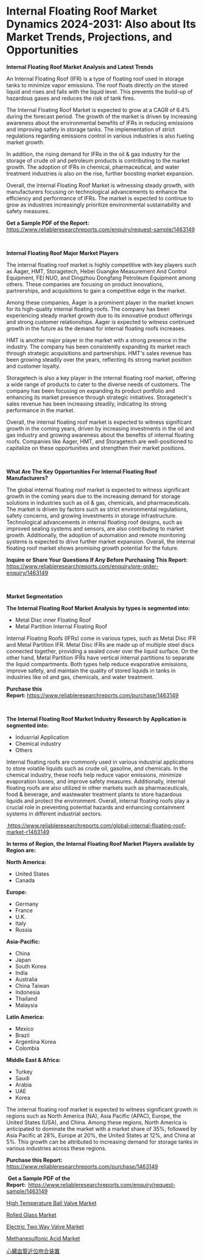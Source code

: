<p><h1>Internal Floating Roof Market Dynamics 2024-2031: Also about Its Market Trends, Projections, and Opportunities</h1></p><p><strong>Internal Floating Roof Market Analysis and Latest Trends</strong></p>
<p><p>An Internal Floating Roof (IFR) is a type of floating roof used in storage tanks to minimize vapor emissions. The roof floats directly on the stored liquid and rises and falls with the liquid level. This prevents the build-up of hazardous gases and reduces the risk of tank fires.</p><p>The Internal Floating Roof Market is expected to grow at a CAGR of 6.4% during the forecast period. The growth of the market is driven by increasing awareness about the environmental benefits of IFRs in reducing emissions and improving safety in storage tanks. The implementation of strict regulations regarding emissions control in various industries is also fueling market growth.</p><p>In addition, the rising demand for IFRs in the oil & gas industry for the storage of crude oil and petroleum products is contributing to the market growth. The adoption of IFRs in chemical, pharmaceutical, and water treatment industries is also on the rise, further boosting market expansion.</p><p>Overall, the Internal Floating Roof Market is witnessing steady growth, with manufacturers focusing on technological advancements to enhance the efficiency and performance of IFRs. The market is expected to continue to grow as industries increasingly prioritize environmental sustainability and safety measures.</p></p>
<p><strong>Get a Sample PDF of the Report:&nbsp;</strong> <a href="https://www.reliableresearchreports.com/enquiry/request-sample/1463149">https://www.reliableresearchreports.com/enquiry/request-sample/1463149</a></p>
<p>&nbsp;</p>
<p><strong>Internal Floating Roof Major Market Players</strong></p>
<p><p>The internal floating roof market is highly competitive with key players such as Äager, HMT, Storagetech, Hebei Guangke Measurement And Control Equipment, FEI NUO, and Dingzhou Dongfang Petroleum Equipment among others. These companies are focusing on product innovations, partnerships, and acquisitions to gain a competitive edge in the market.</p><p>Among these companies, Äager is a prominent player in the market known for its high-quality internal floating roofs. The company has been experiencing steady market growth due to its innovative product offerings and strong customer relationships. Äager is expected to witness continued growth in the future as the demand for internal floating roofs increases.</p><p>HMT is another major player in the market with a strong presence in the industry. The company has been consistently expanding its market reach through strategic acquisitions and partnerships. HMT's sales revenue has been growing steadily over the years, reflecting its strong market position and customer loyalty.</p><p>Storagetech is also a key player in the internal floating roof market, offering a wide range of products to cater to the diverse needs of customers. The company has been focusing on expanding its product portfolio and enhancing its market presence through strategic initiatives. Storagetech's sales revenue has been increasing steadily, indicating its strong performance in the market.</p><p>Overall, the internal floating roof market is expected to witness significant growth in the coming years, driven by increasing investments in the oil and gas industry and growing awareness about the benefits of internal floating roofs. Companies like Äager, HMT, and Storagetech are well-positioned to capitalize on these opportunities and strengthen their market positions.</p></p>
<p>&nbsp;</p>
<p><strong>What Are The Key Opportunities For Internal Floating Roof Manufacturers?</strong></p>
<p><p>The global internal floating roof market is expected to witness significant growth in the coming years due to the increasing demand for storage solutions in industries such as oil & gas, chemicals, and pharmaceuticals. The market is driven by factors such as strict environmental regulations, safety concerns, and growing investments in storage infrastructure. Technological advancements in internal floating roof designs, such as improved sealing systems and sensors, are also contributing to market growth. Additionally, the adoption of automation and remote monitoring systems is expected to drive further market expansion. Overall, the internal floating roof market shows promising growth potential for the future.</p></p>
<p><strong>Inquire or Share Your Questions If Any Before Purchasing This Report:</strong> <a href="https://www.reliableresearchreports.com/enquiry/pre-order-enquiry/1463149">https://www.reliableresearchreports.com/enquiry/pre-order-enquiry/1463149</a></p>
<p>&nbsp;</p>
<p><strong>Market Segmentation</strong></p>
<p><strong>The Internal Floating Roof Market Analysis by types is segmented into:</strong></p>
<p><ul><li>Metal Disc inner Floating Roof</li><li>Metal Partition Internal Floating Roof</li></ul></p>
<p><p>Internal Floating Roofs (IFRs) come in various types, such as Metal Disc IFR and Metal Partition IFR. Metal Disc IFRs are made up of multiple steel discs connected together, providing a sealed cover over the liquid surface. On the other hand, Metal Partition IFRs have vertical internal partitions to separate the liquid compartments. Both types help reduce evaporative emissions, improve safety, and maintain the quality of stored liquids in tanks in industries like oil and gas, chemicals, and water treatment.</p></p>
<p><strong>Purchase this Report:&nbsp;</strong><a href="https://www.reliableresearchreports.com/purchase/1463149">https://www.reliableresearchreports.com/purchase/1463149</a></p>
<p>&nbsp;</p>
<p><strong>The Internal Floating Roof Market Industry Research by Application is segmented into:</strong></p>
<p><ul><li>Indusrrial Application</li><li>Chemical industry</li><li>Others</li></ul></p>
<p><p>Internal floating roofs are commonly used in various industrial applications to store volatile liquids such as crude oil, gasoline, and chemicals. In the chemical industry, these roofs help reduce vapor emissions, minimize evaporation losses, and improve safety measures. Additionally, internal floating roofs are also utilized in other markets such as pharmaceuticals, food & beverage, and wastewater treatment plants to store hazardous liquids and protect the environment. Overall, internal floating roofs play a crucial role in preventing potential hazards and enhancing containment systems in different industrial sectors.</p></p>
<p><a href="https://www.reliableresearchreports.com/global-internal-floating-roof-market-r1463149">&nbsp;https://www.reliableresearchreports.com/global-internal-floating-roof-market-r1463149</a></p>
<p><strong>In terms of Region, the Internal Floating Roof Market Players available by Region are:</strong></p>
<p>
    <p> <strong> North America: </strong>
        <ul>
            <li>United States</li>
            <li>Canada</li>
        </ul>
        </p> 
    <p> <strong> Europe: </strong>
        <ul>
            <li>Germany</li>
            <li>France</li>
            <li>U.K.</li>
            <li>Italy</li>
            <li>Russia</li>
        </ul>
        </p> 
    <p> <strong> Asia-Pacific: </strong>
        <ul>
            <li>China</li>
            <li>Japan</li>
            <li>South Korea</li>
            <li>India</li>
            <li>Australia</li>
            <li>China Taiwan</li>
            <li>Indonesia</li>
            <li>Thailand</li>
            <li>Malaysia</li>
        </ul>
        </p> 
    <p> <strong> Latin America: </strong>
        <ul>
            <li>Mexico</li>
            <li>Brazil</li>
            <li>Argentina Korea</li>
            <li>Colombia</li>
        </ul>
        </p> 
    <p> <strong> Middle East & Africa: </strong>
        <ul>
            <li>Turkey</li>
            <li>Saudi</li>
            <li>Arabia</li>
            <li>UAE</li>
            <li>Korea</li>
        </ul>
    </p>
    </p>
<p><p>The internal floating roof market is expected to witness significant growth in regions such as North America (NA), Asia Pacific (APAC), Europe, the United States (USA), and China. Among these regions, North America is anticipated to dominate the market with a market share of 35%, followed by Asia Pacific at 28%, Europe at 20%, the United States at 12%, and China at 5%. This growth can be attributed to increasing demand for storage tanks in various industries across these regions.</p></p>
<p><strong>Purchase this Report: </strong><a href="https://www.reliableresearchreports.com/purchase/1463149">https://www.reliableresearchreports.com/purchase/1463149</a></p>
<p>&nbsp;<strong>Get a Sample PDF of the Report:&nbsp;&nbsp;</strong><a href="https://www.reliableresearchreports.com/enquiry/request-sample/1463149">https://www.reliableresearchreports.com/enquiry/request-sample/1463149</a></p>
<p><strong></strong></p>
<p><p><a href="https://github.com/yemakinde/Market-Research-Report-List-2/blob/main/high-temperature-ball-valve-market.md">High Temperature Ball Valve Market</a></p><p><a href="https://www.linkedin.com/pulse/rolled-glass-market-size-share-global-analysis-report-2024-ef5zf?trackingId=UrJ4KONnRNfBnXo2pbNdjw%3D%3D">Rolled Glass Market</a></p><p><a href="https://github.com/jsmusil/Market-Research-Report-List-2/blob/main/electric-two-way-valve-market.md">Electric Two Way Valve Market</a></p><p><a href="https://www.linkedin.com/pulse/insights-methanesulfonic-acid-market-size-analysing-share-trends-ozh8f?trackingId=LFbWnpRldiCVhgD4PN702A%3D%3D">Methanesulfonic Acid Market</a></p><p><a href="https://github.com/ppmazlotr77499/Market-Research-Report-List-1/blob/main/503665530762.md">心臓血管近位吻合装置</a></p></p>